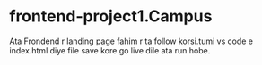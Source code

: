 # frontend-project1.Campus
Ata Frondend r landing page fahim r ta follow korsi.tumi vs code e index.html diye file save kore.go live dile ata run hobe.
